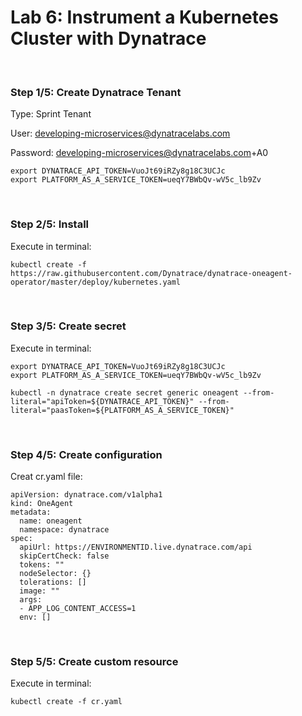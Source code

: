 # Lab 6: Instrument a Kubernetes Cluster with Dynatrace

<br>

### Step 1/5: Create Dynatrace Tenant 

Type: Sprint Tenant

User: developing-microservices@dynatracelabs.com

Password: developing-microservices@dynatracelabs.com+A0

```
export DYNATRACE_API_TOKEN=VuoJt69iRZy8g18C3UCJc
export PLATFORM_AS_A_SERVICE_TOKEN=ueqY7BWbQv-wV5c_lb9Zv
```

<br>

### Step 2/5: Install 

Execute in terminal:

```
kubectl create -f https://raw.githubusercontent.com/Dynatrace/dynatrace-oneagent-operator/master/deploy/kubernetes.yaml
```

<br>

### Step 3/5: Create secret

Execute in terminal:

```
export DYNATRACE_API_TOKEN=VuoJt69iRZy8g18C3UCJc
export PLATFORM_AS_A_SERVICE_TOKEN=ueqY7BWbQv-wV5c_lb9Zv

kubectl -n dynatrace create secret generic oneagent --from-literal="apiToken=${DYNATRACE_API_TOKEN}" --from-literal="paasToken=${PLATFORM_AS_A_SERVICE_TOKEN}"
```

<br>

### Step 4/5: Create configuration 

Creat cr.yaml file:

```
apiVersion: dynatrace.com/v1alpha1
kind: OneAgent
metadata:
  name: oneagent
  namespace: dynatrace
spec:
  apiUrl: https://ENVIRONMENTID.live.dynatrace.com/api
  skipCertCheck: false
  tokens: ""
  nodeSelector: {}
  tolerations: []
  image: ""
  args:
  - APP_LOG_CONTENT_ACCESS=1
  env: []
```

<br>

### Step 5/5: Create custom resource

Execute in terminal:

```
kubectl create -f cr.yaml
```
